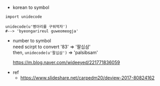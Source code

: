 - korean to symbol
```
import unidecode

unidecode(u'병아리를 구워먹자')
#--> 'byeongarireul guweomeogja'
```

- number to symbol  
  need scirpt to convert '83' => '팔십삼'  
  then, `unidecode(u'팔십삼')` => 'palsibsam'

  https://m.blog.naver.com/wideeyed/221771836059


* ref
  - https://www.slideshare.net/carpedm20/deview-2017-80824162
